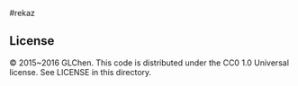 #rekaz





## License
© 2015~2016 GLChen. This code is distributed under the CC0 1.0 Universal license. See LICENSE in this directory.